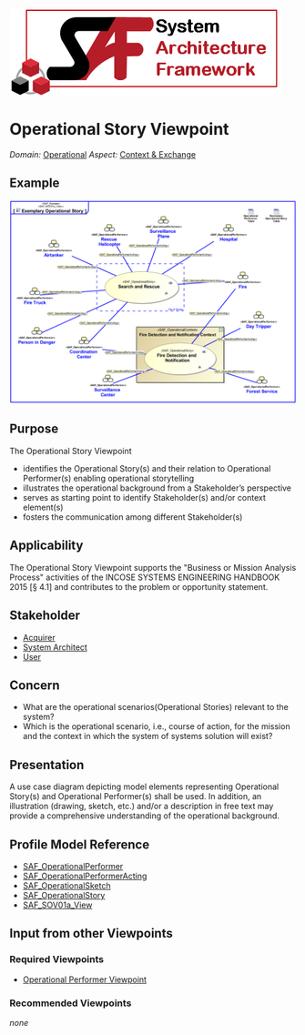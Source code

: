 ![System Architecture Framework](../diagrams/Logo_SAF.png)
# Operational Story Viewpoint
*Domain:* [Operational](../domains.md#Domain-Operational) *Aspect:* [Context & Exchange](../aspects.md#Aspect-Context-&-Exchange)
## Example
![Exemplary Operational Story](../diagrams/Exemplary-Operational-Story.svg)
## Purpose
The Operational Story Viewpoint
* identifies the Operational Story(s) and their relation to Operational Performer(s) enabling operational storytelling
* illustrates the operational background from a Stakeholder’s perspective
* serves as starting point to identify Stakeholder(s) and/or context element(s)
* fosters the communication among different Stakeholder(s)
## Applicability
The Operational Story Viewpoint supports the "Business or Mission Analysis Process" activities of the INCOSE SYSTEMS ENGINEERING HANDBOOK 2015 [§ 4.1] and contributes to the problem or opportunity statement.
## Stakeholder
* [Acquirer](../stakeholders.md#Acquirer)
* [System Architect](../stakeholders.md#System-Architect)
* [User](../stakeholders.md#User)
## Concern
* What are the operational scenarios(Operational Stories) relevant to the system?
* Which is the operational scenario, i.e., course of action, for the mission and the context in which the system of systems solution will exist?
## Presentation
A use case diagram depicting model elements representing Operational Story(s) and Operational Performer(s) shall be used. In addition, an illustration (drawing, sketch, etc.) and/or a description in free text may provide a comprehensive understanding of the operational background.

## Profile Model Reference
* [SAF_OperationalPerformer](../stereotypes.md#SAF_OperationalPerformer)
* [SAF_OperationalPerformerActing](../stereotypes.md#SAF_OperationalPerformerActing)
* [SAF_OperationalSketch](../stereotypes.md#SAF_OperationalSketch)
* [SAF_OperationalStory](../stereotypes.md#SAF_OperationalStory)
* [SAF_SOV01a_View](../stereotypes.md#SAF_SOV01a_View)
## Input from other Viewpoints
### Required Viewpoints
* [Operational Performer Viewpoint](Operational-Performer-Viewpoint.md)
### Recommended Viewpoints
*none*
